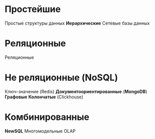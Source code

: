 
# Простейшие
Простые структуры данных
**Иерархические**
Сетевые базы данных

# Реляционные
Реляционные


# Не реляционные (NoSQL)
Ключ-значение (Redis)
**Документоориентированные** (**MongoDB**)
**Графовые**
**Колончатые** (Clickhouse)

# Комбинированные
**NewSQL**
Многомодельные
OLAP
